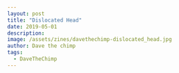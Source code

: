 ```yaml
---
layout: post
title: "Dislocated Head"
date: 2019-05-01
description: 
image: /assets/zines/davethechimp-dislocated_head.jpg
author: Dave the chimp
tags:
  - DaveTheChimp
---
```

